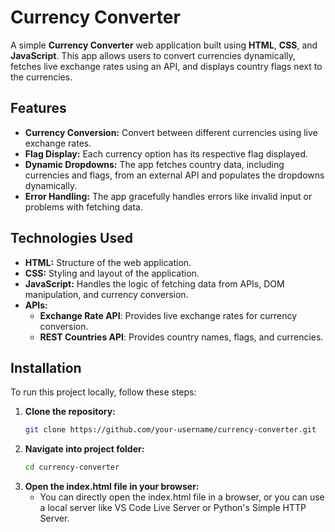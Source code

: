# Currency Converter

A simple **Currency Converter** web application built using **HTML**, **CSS**, and **JavaScript**. This app allows users to convert currencies dynamically, fetches live exchange rates using an API, and displays country flags next to the currencies.

## Features

- **Currency Conversion:** Convert between different currencies using live exchange rates.
- **Flag Display:** Each currency option has its respective flag displayed.
- **Dynamic Dropdowns:** The app fetches country data, including currencies and flags, from an external API and populates the dropdowns dynamically.
- **Error Handling:** The app gracefully handles errors like invalid input or problems with fetching data.

## Technologies Used

- **HTML:** Structure of the web application.
- **CSS:** Styling and layout of the application.
- **JavaScript:** Handles the logic of fetching data from APIs, DOM manipulation, and currency conversion.
- **APIs:**
  - **Exchange Rate API**: Provides live exchange rates for currency conversion.
  - **REST Countries API**: Provides country names, flags, and currencies.

## Installation

To run this project locally, follow these steps:

1. **Clone the repository:**
   ```bash
   git clone https://github.com/your-username/currency-converter.git
   ```
2. **Navigate into project folder:**
   ```bash
   cd currency-converter
   ```
3. **Open the index.html file in your browser:**
   - You can directly open the index.html file in a browser, or you can use a local server like VS Code Live Server or Python's Simple HTTP Server.
